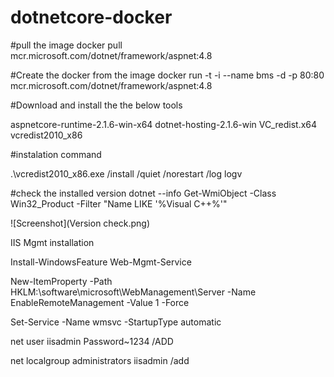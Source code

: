 # dotnetcore-docker

#pull the image
docker pull mcr.microsoft.com/dotnet/framework/aspnet:4.8

#Create the docker from the image
docker run -t -i --name bms -d -p 80:80 mcr.microsoft.com/dotnet/framework/aspnet:4.8

#Download and install the the below tools

aspnetcore-runtime-2.1.6-win-x64
dotnet-hosting-2.1.6-win
VC_redist.x64
vcredist2010_x86

#instalation command

.\vcredist2010_x86.exe  /install /quiet /norestart /log logv

#check the installed version
dotnet --info
Get-WmiObject -Class Win32_Product -Filter "Name LIKE '%Visual C++%'"

![Screenshot](Version check.png)

IIS Mgmt installation


Install-WindowsFeature Web-Mgmt-Service

New-ItemProperty -Path HKLM:\software\microsoft\WebManagement\Server -Name EnableRemoteManagement -Value 1 -Force

Set-Service -Name wmsvc -StartupType automatic

net user iisadmin Password~1234 /ADD

net localgroup administrators iisadmin /add
